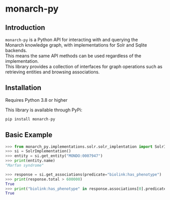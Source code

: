 # monarch-py

## Introduction  

`monarch-py` is a Python API for interacting with and querying the  
Monarch knowledge graph, with implementations for Solr and Sqlite backends.  
This means the same API methods can be used regardless of the implementation.  
This library provides a collection of interfaces for graph operations such as retrieving entities and browsing associations. 

## Installation

Requires Python 3.8 or higher

This library is available through PyPi:
```python
pip install monarch-py
```

## Basic Example

```python
>>> from monarch_py.implementations.solr.solr_implentation import SolrImplementation
>>> si = SolrImplementation()
>>> entity = si.get_entity("MONDO:0007947")
>>> print(entity.name)
"Marfan syndrome"

>>> response = si.get_associations(predicate="biolink:has_phenotype")
>>> print(response.total > 600000)
True
>>> print("biolink:has_phenotype" in response.associations[0].predicate)
True
```
